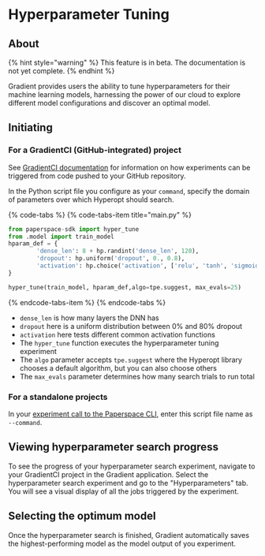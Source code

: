 # Hyperparameter Tuning

## About

{% hint style="warning" %}
This feature is in beta. The documentation is not yet complete.
{% endhint %}

Gradient provides users the ability to tune hyperparameters for their machine learning models, harnessing the power of our cloud to explore different model configurations and discover an optimal model.

## Initiating

### For a GradientCI \(GitHub-integrated\) project

See [GradientCI documentation](../projects/gradientci.md) for information on how experiments can be triggered from code pushed to your GitHub repository.

In the Python script file you configure as your `command`, specify the domain of parameters over which Hyperopt should search.

{% code-tabs %}
{% code-tabs-item title="main.py" %}
```python
from paperspace-sdk import hyper_tune
from .model import train_model
hparam_def = {
        'dense_len': 8 + hp.randint('dense_len', 120),
        'dropout': hp.uniform('dropout', 0., 0.8),
        'activation': hp.choice('activation', ['relu', 'tanh', 'sigmoid'])
}

hyper_tune(train_model, hparam_def,algo=tpe.suggest, max_evals=25)
```
{% endcode-tabs-item %}
{% endcode-tabs %}

* `dense_len` is how many layers the DNN has
* `dropout` here is a uniform distribution between 0% and 80% dropout
* `activation` here tests different common activation functions
* The `hyper_tune` function executes the hyperparameter tuning experiment
* The `algo` parameter accepts `tpe.suggest` where the Hyperopt library chooses a default algorithm, but you can also choose others
* The `max_evals` parameter determines how many search trials to run total

### For a standalone projects

In your [experiment call to the Paperspace CLI](run-experiments.md), enter this script file name as `--command`.

## Viewing hyperparameter search progress

To see the progress of your hyperparameter search experiment, navigate to your GradientCI project in the Gradient application. Select the hyperparameter search experiment and go to the "Hyperparameters" tab. You will see a visual display of all the jobs triggered by the experiment.

## Selecting the optimum model

Once the hyperparameter search is finished, Gradient automatically saves the highest-performing model as the model output of you experiment.

